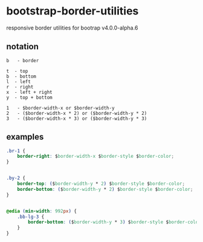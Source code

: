 # bootstrap-border-utilities
responsive border utilities for bootrap v4.0.0-alpha.6


## notation
```
b   - border
```
```
t  - top
b  - bottom
l  - left
r  - right
x  - left + right
y  - top + bottom
```
```
1   - $border-width-x or $border-width-y
2   - ($border-width-x * 2) or ($border-width-y * 2)
3   - ($border-width-x * 3) or ($border-width-y * 3)
```

## examples
```css
.br-1 {
    border-right: $border-width-x $border-style $border-color;
}


.by-2 {
    border-top: ($border-width-y * 2) $border-style $border-color;
    border-bottom: ($border-width-y * 2) $border-style $border-color;
}


@edia (min-width: 992px) {
    .bb-lg-3 {
        border-bottom: ($border-width-y * 3) $border-style $border-color;
    }
}
```


